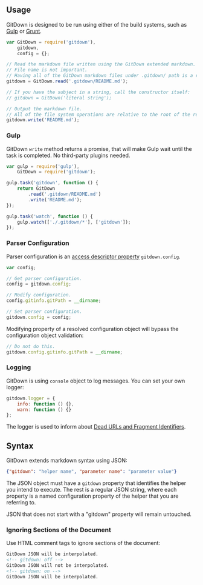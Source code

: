 ## Usage

GitDown is designed to be run using either of the build systems, such as [Gulp](http://gulpjs.com/) or [Grunt](http://gruntjs.com/).

```js
var GitDown = require('gitdown'),
    gitdown,
    config = {};

// Read the markdown file written using the GitDown extended markdown.
// File name is not important.
// Having all of the GitDown markdown files under .gitdown/ path is a recommended convention.
gitdown = GitDown.read('.gitdown/README.md');

// If you have the subject in a string, call the constructor itself:
// gitdown = GitDown('literal string');

// Output the markdown file.
// All of the file system operations are relative to the root of the repository.
gitdown.write('README.md');
```

### Gulp

GitDown `write` method returns a promise, that will make Gulp wait until the task is completed. No third-party plugins needed.

```js
var gulp = require('gulp'),
    GitDown = require('gitdown');

gulp.task('gitdown', function () {
    return GitDown
        .read('.gitdown/README.md')
        .write('README.md');
});

gulp.task('watch', function () {
    gulp.watch(['./.gitdown/*'], ['gitdown']);
});
```

### Parser Configuration

Parser configuration is an [access descriptor property](https://developer.mozilla.org/en-US/docs/Web/JavaScript/Reference/Global_Objects/Object/defineProperty) `gitdown.config`.

```js
var config;

// Get parser configuration.
config = gitdown.config;

// Modify configuration.
config.gitinfo.gitPath = __dirname;

// Set parser configuration.
gitdown.config = config;
```

Modifying property of a resolved configuration object will bypass the configuration object validation:

```js
// Do not do this.
gitdown.config.gitinfo.gitPath = __dirname;
```

### Logging

GitDown is using `console` object to log messages. You can set your own logger:

```js
gitdown.logger = {
    info: function () {},
    warn: function () {}
};
```

The logger is used to inform about [Dead URLs and Fragment Identifiers](#find-dead-urls-and-fragment-identifiers).

## Syntax

GitDown extends markdown syntax using JSON:

<!-- gitdown: off -->
```json
{"gitdown": "helper name", "parameter name": "parameter value"}
```
<!-- gitdown: on -->

The JSON object must have a `gitdown` property that identifies the helper you intend to execute. The rest is a regular JSON string, where each property is a named configuration property of the helper that you are referring to.

JSON that does not start with a "gitdown" property will remain untouched.

### Ignoring Sections of the Document

Use HTML comment tags to ignore sections of the document:

```html
GitDown JSON will be interpolated.
<!-- gitdown: off -->
GitDown JSON will not be interpolated.
<!-- gitdown: on -->
GitDown JSON will be interpolated.
```